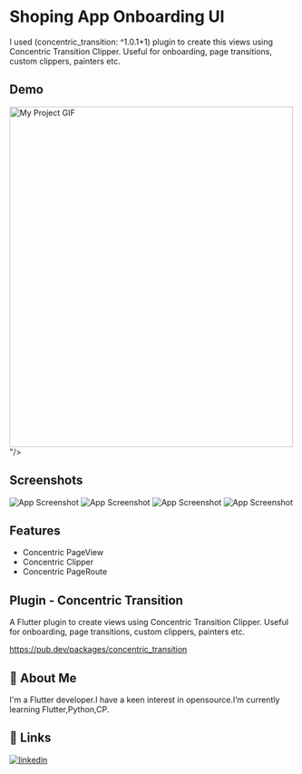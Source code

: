 
# Shoping App Onboarding UI 

I used (concentric_transition: ^1.0.1+1) plugin to create this views using Concentric Transition Clipper. Useful for onboarding, page transitions, custom clippers, painters etc.


## Demo


<img src="https://github.com/Pavel401/intro_page/blob/master/assets/WhatsApp%20Video%202021-12-20%20at%2011.30.58%20PM.mp4" alt="My Project GIF" width="500" height="600">"/>
## Screenshots

![App Screenshot](https://res.cloudinary.com/dc0tfxkph/image/upload/v1640023495/WhatsApp_Image_2021-12-20_at_11.32.21_PM_1.jpg)
![App Screenshot](https://res.cloudinary.com/dc0tfxkph/image/upload/v1640023495/WhatsApp_Image_2021-12-20_at_11.32.21_PM.jpg)
![App Screenshot](https://res.cloudinary.com/dc0tfxkph/image/upload/v1640023495/WhatsApp_Image_2021-12-20_at_11.32.20_PM.jpg)
![App Screenshot](https://res.cloudinary.com/dc0tfxkph/image/upload/v1640023495/WhatsApp_Image_2021-12-20_at_11.32.22_PM.jpg)




## Features

- Concentric PageView
- Concentric Clipper
- Concentric PageRoute
## Plugin - Concentric Transition 

A Flutter plugin to create views using Concentric Transition Clipper. Useful for onboarding, page transitions, custom clippers, painters etc.

https://pub.dev/packages/concentric_transition




## 🚀 About Me
I'm a Flutter developer.I have a keen interest in opensource.I’m currently learning Flutter,Python,CP.


## 🔗 Links
[![linkedin](https://img.shields.io/badge/linkedin-0A66C2?style=for-the-badge&logo=linkedin&logoColor=white)](https://www.linkedin.com/in/sk-mabud-alam-444a87133/)

